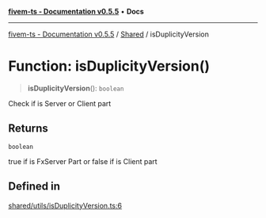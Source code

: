 [**fivem-ts - Documentation v0.5.5**](../../../README.md) • **Docs**

***

[fivem-ts - Documentation v0.5.5](../../../README.md) / [Shared](../README.md) / isDuplicityVersion

# Function: isDuplicityVersion()

> **isDuplicityVersion**(): `boolean`

Check if is Server or Client part

## Returns

`boolean`

true if is FxServer Part or false if is Client part

## Defined in

[shared/utils/isDuplicityVersion.ts:6](https://github.com/Purpose-Dev/fivem-ts/blob/main/src/shared/utils/isDuplicityVersion.ts#L6)
